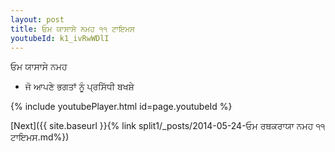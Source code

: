 ```yaml
---
layout: post
title: ਓਮ ਯਾਸਾਸੇ ਨਮਹ ੧੧ ਟਾਇਮਸ
youtubeId: k1_ivRwWDlI
---
```

 
 
 ਓਮ ਯਾਸਾਸੇ ਨਮਹ  
 
 -  ਜੋ ਆਪਣੇ ਭਗਤਾਂ ਨੂੰ ਪ੍ਰਸਿੱਧੀ ਬਖਸ਼ੇ 
 
  
 
  
 
 
 
 
 
 


{% include youtubePlayer.html id=page.youtubeId %}
 
[Next]({{ site.baseurl }}{% link  split1/_posts/2014-05-24-ਓਮ ਰਥਕਰਾਯਾ ਨਮਹ ੧੧ ਟਾਇਮਸ.md%})
 
